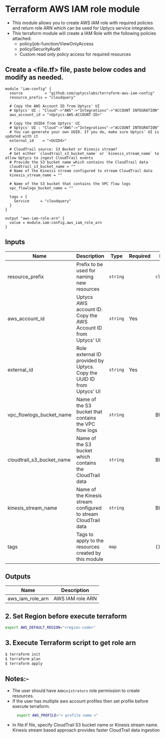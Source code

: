 # Terraform AWS IAM role module

- This module allows you to create AWS IAM role with required policies and return role ARN which can be used for Uptycs service integration.
- This terraform module will create a IAM Role with the following policies attached:
  - policy/job-function/ViewOnlyAccess
  - policy/SecurityAudit
  - Custom read only policy access for required resources

## Create a <file.tf> file, paste below codes and modify as needed.

```
module "iam-config" {
  source          = "github.com/uptycslabs/terraform-aws-iam-config"
  resource_prefix = "cloudquery"

  # Copy the AWS Account ID from Uptycs' UI
  # Uptycs' UI : "Cloud"->"AWS"->"Integrations"->"ACCOUNT INTEGRATION"
  aws_account_id = "<Uptycs-AWS-ACCOUNT-ID>"

  # Copy the UUID4 from Uptycs' UI
  # Uptycs' UI : "Cloud"->"AWS"->"Integrations"->"ACCOUNT INTEGRATION"
  # You can generate your own UUID. If you do, make sure Uptycs' UI is updated with it
  external_id    = "<UUID4>"

  # CloudTrail source: S3 Bucket or Kinesis stream?
  # Set either `cloudtrail_s3_bucket_name` or `kinesis_stream_name` to allow Uptycs to ingest CloudTrail events
  # Provide the S3 bucket name which contains the CloudTrail data
  cloudtrail_s3_bucket_name = ""
  # Name of the Kinesis stream configured to stream CloudTrail data
  kinesis_stream_name = ""

  # Name of the S3 bucket that contains the VPC flow logs
  vpc_flowlogs_bucket_name = ""

  tags = {
    Service     = "cloudquery"
  }
}

output "aws-iam-role-arn" {
  value = module.iam-config.aws_iam_role_arn
}
```

## Inputs

| Name                      | Description                                                                                            | Type     | Required | Default      |
| ------------------------- | ------------------------------------------------------------------------------------------------------ | -------- | -------- | ------------ |
| resource_prefix           | Prefix to be used for naming new resources                                                             | `string` |          | `cloudquery` |
| aws_account_id            | Uptycs AWS account ID. Copy the AWS Account ID from Uptycs' UI                                         | `string` | Yes      |              |
| external_id               | Role external ID provided by Uptycs. Copy the UUID ID from Uptycs' UI                                  | `string` | Yes      |              |
| vpc_flowlogs_bucket_name  | Name of the S3 bucket that contains the VPC flow logs                                                  | `string` |          | Blank        |
| cloudtrail_s3_bucket_name | Name of the S3 bucket which contains the CloudTrail data                                               | `string` |          | Blank        |
| kinesis_stream_name       | Name of the Kinesis stream configured to stream CloudTrail data                                        | `string` |          | Blank        |
| tags                      | Tags to apply to the resources created by this module                                                  | `map`    |          | `{}`         |

## Outputs

| Name             | Description      |
| ---------------- | ---------------- |
| aws_iam_role_arn | AWS IAM role ARN |

## 2. Set Region before execute terraform

```sh
export AWS_DEFAULT_REGION="<region-code>"
```

## 3. Execute Terraform script to get role arn

```sh
$ terraform init
$ terraform plan
$ terraform apply
```

## Notes:-

- The user should have `Administrators` role permission to create resources.
- If the user has multiple aws account profiles then set profile before execute terraform.
  ```sh
    export AWS_PROFILE="< profile name >"
  ```
- In file.tf file, specify CloudTrail S3 bucket name or Kinesis stream name. Kinesis stream based approach provides faster CloudTrail data ingestion
